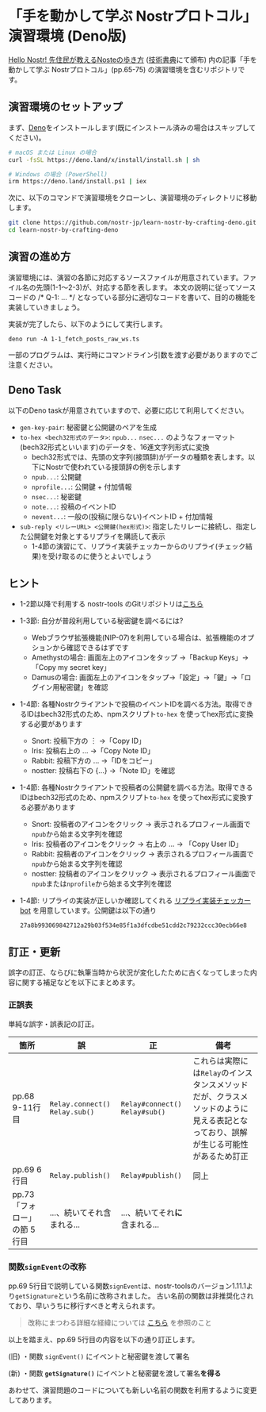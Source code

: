 # 「手を動かして学ぶ Nostrプロトコル」演習環境 (Deno版)
[Hello Nostr! 先住民が教えるNosteの歩き方](https://nip-book.nostr-jp.org/book/1/) ([技術書典](https://techbookfest.org/)にて頒布) 内の記事「手を動かして学ぶ Nostrプロトコル」(pp.65-75) の演習環境を含むリポジトリです。

## 演習環境のセットアップ

まず、[Deno](https://deno.com/runtime)をインストールします(既にインストール済みの場合はスキップしてください)。

```bash
# macOS または Linux の場合
curl -fsSL https://deno.land/x/install/install.sh | sh

# Windows の場合 (PowerShell)
irm https://deno.land/install.ps1 | iex
```

次に、以下のコマンドで演習環境をクローンし、演習環境のディレクトリに移動します。

```bash
git clone https://github.com/nostr-jp/learn-nostr-by-crafting-deno.git
cd learn-nostr-by-crafting-deno
```

## 演習の進め方

演習環境には、演習の各節に対応するソースファイルが用意されています。ファイル名の先頭(1-1〜2-3)が、対応する節を表します。 
本文の説明に従ってソースコードの /* Q-1: ... */ となっている部分に適切なコードを書いて、目的の機能を実装していきましょう。

実装が完了したら、以下のようにして実行します。

```
deno run -A 1-1_fetch_posts_raw_ws.ts
```

一部のプログラムは、実行時にコマンドライン引数を渡す必要がありますのでご注意ください。

## Deno Task

以下のDeno taskが用意されていますので、必要に応じて利用してください。

- `gen-key-pair`: 秘密鍵と公開鍵のペアを生成
- `to-hex <bech32形式のデータ>`: `npub...` `nsec...` のようなフォーマット(bech32形式といいます)のデータを、16進文字列形式に変換
  - bech32形式では、先頭の文字列(接頭辞)がデータの種類を表します。以下にNostrで使われている接頭辞の例を示します
  - `npub...`: 公開鍵
  - `nprofile...`: 公開鍵 + 付加情報
  - `nsec...`: 秘密鍵
  - `note...`: 投稿のイベントID
  - `nevent...`: 一般の(投稿に限らない)イベントID + 付加情報
- `sub-reply <リレーURL> <公開鍵(hex形式)>`: 指定したリレーに接続し、指定した公開鍵を対象とするリプライを購読して表示
  - 1-4節の演習にて、リプライ実装チェッカーからのリプライ(チェック結果)を受け取るのに使うとよいでしょう

## ヒント
- 1-2節以降で利用する nostr-tools のGitリポジトリは[こちら](https://github.com/nbd-wtf/nostr-tools)
- 1-3節: 自分が普段利用している秘密鍵を調べるには?
  - Webブラウザ拡張機能(NIP-07)を利用している場合は、拡張機能のオプションから確認できるはずです
  - Amethystの場合: 画面左上のアイコンをタップ →「Backup Keys」→「Copy my secret key」
  - Damusの場合: 画面左上のアイコンをタップ→「設定」→「鍵」→「ログイン用秘密鍵」を確認
- 1-4節: 各種Nostrクライアントで投稿のイベントIDを調べる方法。取得できるIDはbech32形式のため、npmスクリプト`to-hex` を使ってhex形式に変換する必要があります
  - Snort: 投稿下方の ︙ →「Copy ID」
  - Iris: 投稿右上の … →「Copy Note ID」
  - Rabbit: 投稿下方の … →「IDをコピー」
  - nostter: 投稿右下の {…} →「Note ID」を確認
- 1-4節: 各種Nostrクライアントで投稿者の公開鍵を調べる方法。取得できるIDはbech32形式のため、npmスクリプト`to-hex` を使ってhex形式に変換する必要があります
  - Snort: 投稿者のアイコンをクリック → 表示されるプロフィール画面で`npub`から始まる文字列を確認
  - Iris: 投稿者のアイコンをクリック → 右上の … → 「Copy User ID」
  - Rabbit: 投稿者のアイコンをクリック → 表示されるプロフィール画面で`npub`から始まる文字列を確認
  - nostter: 投稿者のアイコンをクリック → 表示されるプロフィール画面で`npub`または`nprofile`から始まる文字列を確認
- 1-4節: リプライの実装が正しいか確認してくれる [リプライ実装チェッカーbot](https://nostx.shino3.net/npub1y75tnycxnpp8z23fkql4xn597x3alnd728xa93ujxtxvxrktvm5qf3rg9u/) を用意しています。公開鍵は以下の通り

  ```
  27a8b993069842712a29b03f534e85f1a3dfcdbe51cdd2c79232ccc30ecb66e8
  ```

## 訂正・更新
誤字の訂正、ならびに執筆当時から状況が変化したために古くなってしまった内容に関する補足などを以下にまとめます。

### 正誤表
単純な誤字・誤表記の訂正。

|箇所|誤|正|備考|
|---|--|--|---|
|pp.68 9-11行目|`Relay.connect()`<br>`Relay.sub()`|`Relay#connect()`<br>`Relay#sub()`|これらは実際には`Relay`のインスタンスメソッドだが、クラスメソッドのように見える表記となっており、誤解が生じる可能性があるため訂正|
|pp.69 6行目|`Relay.publish()`|`Relay#publish()`|同上|
|pp.73 「フォロー」の節 5行目|...、続いてそれ含まれる...|...、続いてそれ**に**含まれる...||


### 関数`signEvent`の改称
pp.69 5行目で説明している関数`signEvent`は、nostr-toolsのバージョン1.11.1より`getSignature`という名前に改称されました。
古い名前の関数は非推奨化されており、早いうちに移行すべきと考えられます。

> 改称にまつわる詳細な経緯については [こちら](https://github.com/nbd-wtf/nostr-tools/pull/195) を参照のこと


以上を踏まえ、pp.69 5行目の内容を以下の通り訂正します。

(旧) ・関数 `signEvent()` にイベントと秘密鍵を渡して署名

(新) ・関数 **`getSignature()`** にイベントと秘密鍵を渡して署名**を得る**

あわせて、演習問題のコードについても新しい名前の関数を利用するように変更してあります。
